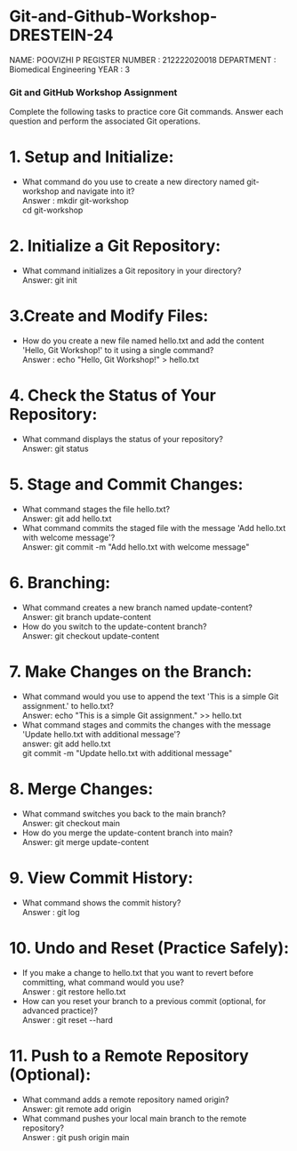 # Git-and-Github-Workshop-DRESTEIN-24
NAME: POOVIZHI P
REGISTER NUMBER : 212222020018 
DEPARTMENT : Biomedical Engineering
YEAR : 3
### Git and GitHub Workshop Assignment
Complete the following tasks to practice core Git commands. Answer each question and perform the associated Git operations. 
# 1. Setup and Initialize: 
- What command do you use to create a new directory named git-workshop and 
navigate into it? <br>
Answer :     mkdir git-workshop <br>
             cd git-workshop <br>
# 2. Initialize a Git Repository: 
- What command initializes a Git repository in your directory?  <br>
Answer: git init
# 3.Create and Modify Files: 
- How do you create a new file named hello.txt and add the content 'Hello, Git Workshop!' to it using a single command?  <br>
Answer : echo "Hello, Git Workshop!" > hello.txt
# 4. Check the Status of Your Repository: 
- What command displays the status of your repository? <br> 
Answer:  git status
# 5.  Stage and Commit Changes: 
- What command stages the file hello.txt?  <br>
Answer: git add hello.txt
- What command commits the staged file with the message 'Add hello.txt with 
welcome message'? <br> 
Answer: git commit -m "Add hello.txt with welcome message"
# 6. Branching: 
- What command creates a new branch named update-content? <br> 
Answer: git branch update-content
- How do you switch to the update-content branch? <br>
Answer: git checkout update-content 
# 7. Make Changes on the Branch:
- What command would you use to append the text 'This is a simple Git assignment.' to 
hello.txt?  <br>
Answer: echo "This is a simple Git assignment." >> hello.txt  <br>
- What command stages and commits the changes with the message 'Update hello.txt 
with additional message'?  <br>
answer:  git add hello.txt  <br>
         git commit -m "Update hello.txt with additional message"
# 8. Merge Changes: 
- What command switches you back to the main branch?  <br>
Answer: git checkout main
- How do you merge the update-content branch into main? <br>
Answer: git merge update-content 
# 9.  View Commit History: 
- What command shows the commit history? <br>
Answer : git log
# 10. Undo and Reset (Practice Safely): 
- If you make a change to hello.txt that you want to revert before committing, what 
command would you use?  <br>
Answer : git restore hello.txt <br>
- How can you reset your branch to a previous commit (optional, for advanced 
practice)?  <br>
Answer : git reset --hard <commit-hash>
# 11. Push to a Remote Repository (Optional): 
- What command adds a remote repository named origin? <br> 
Answer: git remote add origin <repository-url>
- What command pushes your local main branch to the remote repository? <br>
Answer :  git push origin main

